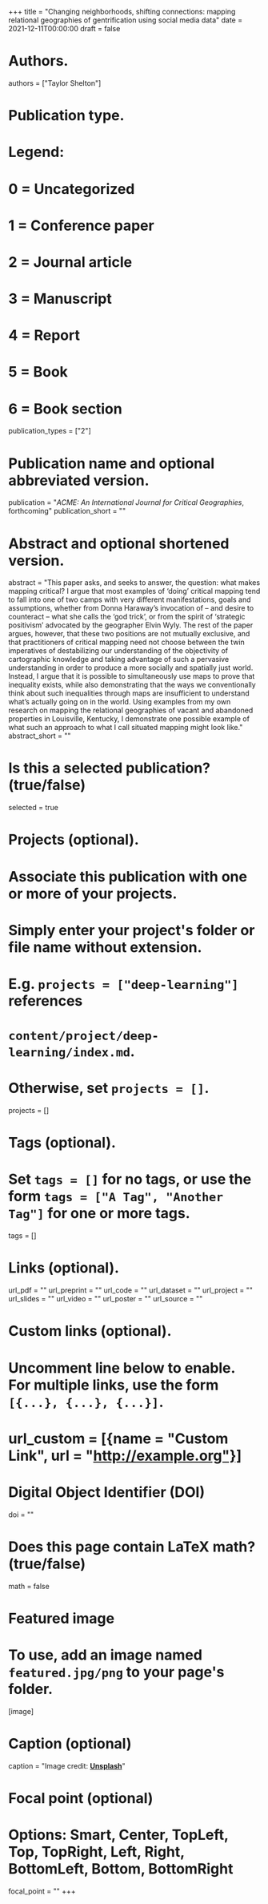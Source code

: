 +++
title = "Changing neighborhoods, shifting connections: mapping relational geographies of gentrification using social media data"
date = 2021-12-11T00:00:00
draft = false

# Authors.
authors = ["Taylor Shelton"]

# Publication type.
# Legend:
# 0 = Uncategorized
# 1 = Conference paper
# 2 = Journal article
# 3 = Manuscript
# 4 = Report
# 5 = Book
# 6 = Book section
publication_types = ["2"]

# Publication name and optional abbreviated version.
publication = "_ACME: An International Journal for Critical Geographies_, forthcoming"
publication_short = ""

# Abstract and optional shortened version.
abstract = "This paper asks, and seeks to answer, the question: what makes mapping critical? I argue that most examples of ‘doing’ critical mapping tend to fall into one of two camps with very different manifestations, goals and assumptions, whether from Donna Haraway’s invocation of – and desire to counteract – what she calls the ‘god trick’, or from the spirit of ‘strategic positivism’ advocated by the geographer Elvin Wyly. The rest of the paper argues, however, that these two positions are not mutually exclusive, and that practitioners of critical mapping need not choose between the twin imperatives of destabilizing our understanding of the objectivity of cartographic knowledge and taking advantage of such a pervasive understanding in order to produce a more socially and spatially just world. Instead, I argue that it is possible to simultaneously use maps to prove that inequality exists, while also demonstrating that the ways we conventionally think about such inequalities through maps are insufficient to understand what’s actually going on in the world. Using examples from my own research on mapping the relational geographies of vacant and abandoned properties in Louisville, Kentucky, I demonstrate one possible example of what such an approach to what I call situated mapping might look like."
abstract_short = ""

# Is this a selected publication? (true/false)
selected = true

# Projects (optional).
#   Associate this publication with one or more of your projects.
#   Simply enter your project's folder or file name without extension.
#   E.g. `projects = ["deep-learning"]` references 
#   `content/project/deep-learning/index.md`.
#   Otherwise, set `projects = []`.
projects = []

# Tags (optional).
#   Set `tags = []` for no tags, or use the form `tags = ["A Tag", "Another Tag"]` for one or more tags.
tags = []

# Links (optional).
url_pdf = ""
url_preprint = ""
url_code = ""
url_dataset = ""
url_project = ""
url_slides = ""
url_video = ""
url_poster = ""
url_source = ""

# Custom links (optional).
#   Uncomment line below to enable. For multiple links, use the form `[{...}, {...}, {...}]`.
# url_custom = [{name = "Custom Link", url = "http://example.org"}]

# Digital Object Identifier (DOI)
doi = ""

# Does this page contain LaTeX math? (true/false)
math = false

# Featured image
# To use, add an image named `featured.jpg/png` to your page's folder. 
[image]
  # Caption (optional)
  caption = "Image credit: [**Unsplash**](https://unsplash.com/photos/pLCdAaMFLTE)"

  # Focal point (optional)
  # Options: Smart, Center, TopLeft, Top, TopRight, Left, Right, BottomLeft, Bottom, BottomRight
  focal_point = ""
+++

